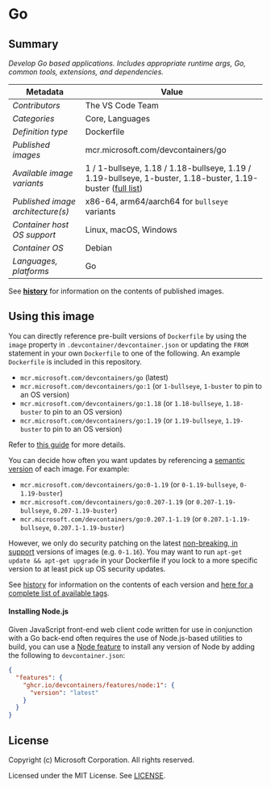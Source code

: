 # Go

## Summary

*Develop Go based applications. Includes appropriate runtime args, Go, common tools, extensions, and dependencies.*

| Metadata | Value |
|----------|-------|
| *Contributors* | The VS Code Team |
| *Categories* | Core, Languages |
| *Definition type* | Dockerfile |
| *Published images* | mcr.microsoft.com/devcontainers/go |
| *Available image variants* | 1 / 1-bullseye, 1.18 / 1.18-bullseye, 1.19 / 1.19-bullseye, 1-buster, 1.18-buster, 1.19-buster  ([full list](https://mcr.microsoft.com/v2/devcontainers/go/tags/list)) |
| *Published image architecture(s)* | x86-64, arm64/aarch64 for `bullseye` variants |
| *Container host OS support* | Linux, macOS, Windows |
| *Container OS* | Debian |
| *Languages, platforms* | Go |

See **[history](history)** for information on the contents of published images.

## Using this image

You can directly reference pre-built versions of `Dockerfile` by using the `image` property in `.devcontainer/devcontainer.json` or updating the `FROM` statement in your own  `Dockerfile` to one of the following. An example `Dockerfile` is included in this repository.

- `mcr.microsoft.com/devcontainers/go` (latest)
- `mcr.microsoft.com/devcontainers/go:1` (or `1-bullseye`, `1-buster` to pin to an OS version)
- `mcr.microsoft.com/devcontainers/go:1.18` (or `1.18-bullseye`, `1.18-buster` to pin to an OS version)
- `mcr.microsoft.com/devcontainers/go:1.19` (or `1.19-bullseye`, `1.19-buster` to pin to an OS version)

Refer to [this guide](https://containers.dev/guide/dockerfile) for more details.

You can decide how often you want updates by referencing a [semantic version](https://semver.org/) of each image. For example:

- `mcr.microsoft.com/devcontainers/go:0-1.19` (or `0-1.19-bullseye`, `0-1.19-buster`)
- `mcr.microsoft.com/devcontainers/go:0.207-1.19` (or `0.207-1.19-bullseye`, `0.207-1.19-buster`)
- `mcr.microsoft.com/devcontainers/go:0.207.1-1.19` (or `0.207.1-1.19-bullseye`, `0.207.1-1.19-buster`)

However, we only do security patching on the latest [non-breaking, in support](https://github.com/devcontainers/images/issues/90) versions of images (e.g. `0-1.16`). You may want to run `apt-get update && apt-get upgrade` in your Dockerfile if you lock to a more specific version to at least pick up OS security updates.

See [history](history) for information on the contents of each version and [here for a complete list of available tags](https://mcr.microsoft.com/v2/devcontainers/go/tags/list).


#### Installing Node.js

Given JavaScript front-end web client code written for use in conjunction with a Go back-end often requires the use of Node.js-based utilities to build, you can use a [Node feature](https://github.com/devcontainers/features/tree/main/src/node) to install any version of Node by adding the following to `devcontainer.json`:

```json
{
  "features": {
    "ghcr.io/devcontainers/features/node:1": {
      "version": "latest"
    }
  }
}
```

## License

Copyright (c) Microsoft Corporation. All rights reserved.

Licensed under the MIT License. See [LICENSE](https://github.com/microsoft/vscode-dev-containers/blob/main/LICENSE).
